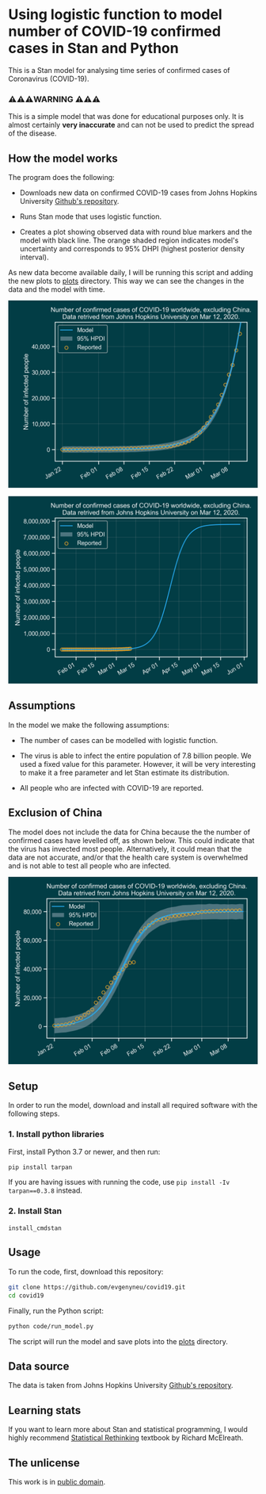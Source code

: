 # Using logistic function to model number of COVID-19 confirmed cases in Stan and Python

This is a Stan model for analysing time series of confirmed cases of Coronavirus (COVID-19).

### ⚠️⚠️⚠️WARNING ⚠️⚠️⚠️
This is a simple model that was done for educational purposes only. It is almost certainly **very inaccurate** and can not be used to predict the spread of the disease.

## How the model works

The program does the following:

* Downloads new data on confirmed COVID-19 cases from Johns Hopkins University [Github's repository](
https://github.com/CSSEGISandData/COVID-19).

* Runs Stan mode that uses logistic function.

* Creates a plot showing observed data with round blue markers and the model with black line. The orange shaded region indicates model's uncertainty and corresponds to 95% DHPI (highest posterior density interval).

As new data become available daily, I will be running this script and adding the new plots to [plots](plots) directory. This way we can see the changes in the data and the model with time.

![Modelling COVID-19 confirmed cases with logistic function, observed cases](https://github.com/evgenyneu/covid19/raw/master/plots/recent_observed.png)

![Modelling COVID-19 confirmed cases with logistic function, extrapolated](https://github.com/evgenyneu/covid19/raw/master/plots/recent_extrapolated.png)


## Assumptions

In the model we make the following assumptions:

* The number of cases can be modelled with logistic function.

* The virus is able to infect the entire population of 7.8 billion people. We used a fixed value for this parameter. However, it will be very interesting to make it a free parameter and let Stan estimate its distribution.

* All people who are infected with COVID-19 are reported.


## Exclusion of China

The model does not include the data for China because the the number of confirmed cases have levelled off, as shown below. This could indicate that the virus has invected most people. Alternatively, it could mean that the data are not accurate, and/or that the health care system is overwhelmed and is not able to test all people who are infected.

![Modelling COVID-19 confirmed cases in China with logistic function, observed cases](https://github.com/evgenyneu/covid19/raw/master/plots/2020_03_12_observed_china.png)


## Setup

In order to run the model, download and install all required software with the following steps.


### 1. Install python libraries

First, install Python 3.7 or newer, and then run:

```
pip install tarpan
```

If you are having issues with running the code, use `pip install -Iv tarpan==0.3.8` instead.


### 2. Install Stan

```
install_cmdstan
```

## Usage

To run the code, first, download this repository:

```bash
git clone https://github.com/evgenyneu/covid19.git
cd covid19
```

Finally, run the Python script:

```bash
python code/run_model.py
```

The script will run the model and save plots into the [plots](plots) directory.

## Data source

The data is taken from Johns Hopkins University [Github's repository](
https://github.com/CSSEGISandData/COVID-19/blob/master/csse_covid_19_data/csse_covid_19_time_series/time_series_19-covid-Confirmed.csv).


## Learning stats

If you want to learn more about Stan and statistical programming, I would highly recommend
[Statistical Rethinking](https://xcelab.net/rm/statistical-rethinking/) textbook by Richard McElreath.


## The unlicense

This work is in [public domain](LICENSE).
